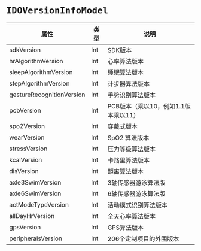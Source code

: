 # `IDOVersionInfoModel`

| 属性        | 类型    | 说明         |
| ----------- | ------- | ------------ |
| sdkVersion | Int | SDK版本 |
| hrAlgorithmVersion | Int | 心率算法版本 |
| sleepAlgorithmVersion | Int | 睡眠算法版本 |
| stepAlgorithmVersion | Int | 计步器算法版本 |
| gestureRecognitionVersion | Int | 手势识别算法版本 |
| pcbVersion | Int | PCB版本（乘以10，例如1.1版本乘以11） |
| spo2Version | Int | 穿戴式版本 |
| wearVersion | Int | SpO2 算法版本 |
| stressVersion | Int | 压力等级算法版本 |
| kcalVersion | Int | 卡路里算法版本 |
| disVersion | Int | 距离算法版本 |
| axle3SwimVersion | Int | 3轴传感器游泳算法版 |
| axle6SwimVersion | Int | 6轴传感器游泳算法版 |
| actModeTypeVersion | Int | 活动模式识别算法版本 |
| allDayHrVersion | Int | 全天心率算法版本 |
| gpsVersion | Int | GPS算法版本 |
| peripheralsVersion | Int | 206个定制项目的外围版本 |
